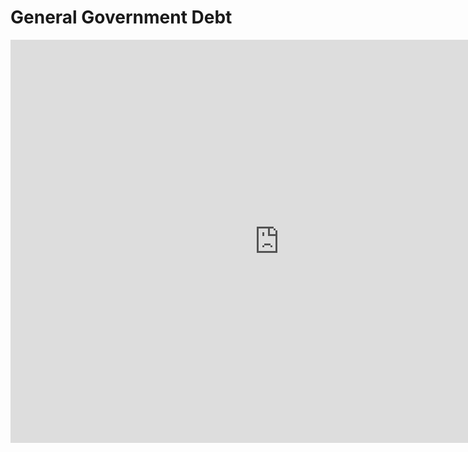 # General Government Debt

<iframe src="https://data.oecd.org/chart/5CUn" width="860" height="645" style="border: 0" mozallowfullscreen="true" webkitallowfullscreen="true" allowfullscreen="true"><a href="https://data.oecd.org/chart/5CUn" target="_blank">OECD Chart: General government debt, Total, % of GDP, Annual, 2014 – 2018</a></iframe>

